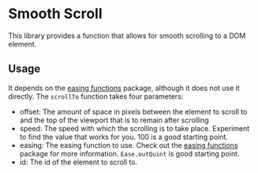 # Smooth Scroll

This library provides a function that allows for smooth scrolling to a DOM element.


## Usage

It depends on the [easing functions](https://package.elm-lang.org/packages/elm-community/easing-functions/latest/) package, although it does not use it directly. The `scrollTo` function takes four parameters:

* offset: The amount of space in pixels between the element to scroll to and the top of the viewport that is to remain after scrolling
* speed: The speed with which the scrolling is to take place. Experiment to find the value that works for you. 100 is a good starting point.
* easing: The easing function to use. Check out the [easing functions](https://package.elm-lang.org/packages/elm-community/easing-functions/latest/) package for more information. `Ease.outQuint` is good starting point.
* id: The id of the element to scroll to.

